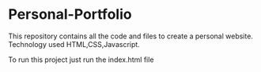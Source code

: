 # Personal-Portfolio
This repository contains all the code and files to create a personal website. Technology used HTML,CSS,Javascript.

To run this project just run the index.html file

